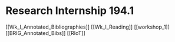 # Research Internship 194.1
[[Wk_I_Annotated_Bibliographies]]
[[Wk_I_Reading]]
[[workshop_1]] 
[[BRIG_Annotated_Bibs]]
[[RIoT]]
